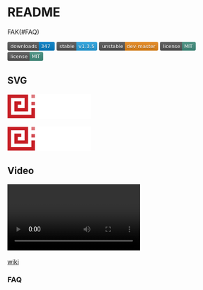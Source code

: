 # README

FAK(#FAQ)

<!-- 注释 -->

[![images/1.png](images/1.png "1.png")]()
[![images/2.png](images/2.png "2.png")]()
[![images/3.png](images/3.png "3.png")]()
[![images/4.png](images/4.png "4.png")]()
[![images/4.png](images/4.png "4.png")]()

## SVG

![logo.svg](/images/logo.svg "logo.svg")

![logo.svg](images/logo.svg "logo.svg")

## Video

![Sample Video](video/markdown_video.mp4)

[wiki](../wikis)

### FAQ